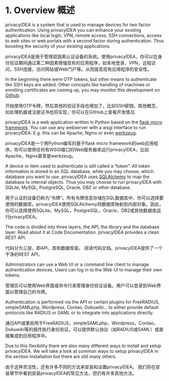 # 1. Overview 概述

privacyIDEA is a system that is used to manage devices for two factor authentication. Using privacyIDEA you can enhance your existing applications like local login, VPN, remote access, SSH connections, access to web sites or web portals with a second factor during authentication. Thus boosting the security of your existing applications.

privacyIDEA是用于管理双因素认证设备的系统。使用privacyIDEA，你可以在身份验证期间通过第二种因素增强现有的应用程序，如本地登录，VPN，远程访问，SSH连接，访问网站或Web门户等。从而提高现有应用程序的安全性。

In the beginning there were OTP tokens, but other means to authenticate like SSH keys are added. Other concepts like handling of machines or enrolling certificates are coming up, you may monitor this development on [Github](https://github.com/privacyidea/privacyidea).

开始使用OTP令牌，然后其他的验证手段也增加了，比如SSH密钥。其他概念，如处理机器或注册证书也将实现，你可以在GitHub上查看开发情况.

privacyIDEA is a web application written in Python based on the [flask micro framework](http://flask.pocoo.org/). You can use any webserver with a wsgi interface to run privacyIDEA. E.g. this can be Apache, Nginx or even [werkzeug](http://werkzeug.pocoo.org/).

privacyIDEA是一个用Python编写的基于flask micro framework的web应用程序。你可以使用任何有WSGI接口的Web服务器来运行privacyIDEA，比如Apache，Nginx甚至是werkzeug。

A device or item used to authenticate is still called a “token”. All token information is stored in an SQL database, while you may choose, which database you want to use. privacyIDEA uses [SQLAlchemy](http://www.sqlalchemy.org/) to map the database to internal objects. Thus you may choose to run privacyIDEA with SQLite, MySQL, PostgreSQL, Oracle, DB2 or other database.

用于认证的设备仍称为“令牌”。所有令牌信息存储在SQL数据库中，你可以选择要使用的数据库。privacyIDEA使用SQLAlchemy将数据库映射到内部对象。因此，你可以选择使用SQLite，MySQL，PostgreSQL，Oracle，DB2或其他数据库运行privacyIDEA。

The code is divided into three layers, the API, the library and the database layer. Read about it at Code Documentation. privacyIDEA provides a clean REST API.

代码分为三层，即API，库和数据库层。 阅读代码文档。privacyIDEA提供了一个干净的REST API。

Administrators can use a Web UI or a command line client to manage authentication devices. Users can log in to the Web UI to manage their own tokens.

管理员可以使用Web界面或命令行来管理身份验证设备。用户可以登录到Web界面以管理自己的令牌。

Authentication is performed via the API or certain plugins for FreeRADIUS, simpleSAMLphp, Wordpress, Contao, Dokuwiki... to either provide default protocols like RADIUS or SAML or to integrate into applications directly.

通过API或某些用于FreeRADIUS，simpleSAMLphp，Wordpress，Contao，Dokuwiki等的插件执行身份验证。可以提供默认协议（如RADIUS或SAML）或直接集成到应用程序中。

Due to this flexibility there are also many different ways to install and setup privacyIDEA. We will take a look at common ways to setup privacyIDEA in the section Installation but there are still many others.

由于这种灵活性，还有许多不同的方法来安装和设置privacyIDEA。 我们将在安装章节中看到安装privacyIDEA的常见方法，但仍有许多其他方法。
